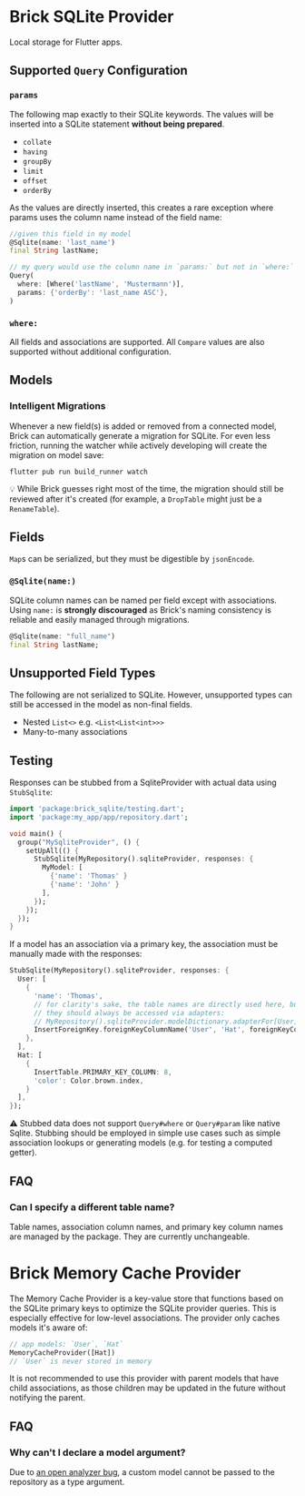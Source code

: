 # Brick SQLite Provider

Local storage for Flutter apps.

## Supported `Query` Configuration

### `params`

The following map exactly to their SQLite keywords. The values will be inserted into a SQLite statement **without being prepared**.

* `collate`
* `having`
* `groupBy`
* `limit`
* `offset`
* `orderBy`

As the values are directly inserted, this creates a rare exception where params uses the column name instead of the field name:

```dart
//given this field in my model
@Sqlite(name: 'last_name')
final String lastName;

// my query would use the column name in `params:` but not in `where:`
Query(
  where: [Where('lastName', 'Mustermann')],
  params: {'orderBy': 'last_name ASC'},
)
```

### `where:`

All fields and associations are supported. All `Compare` values are also supported without additional configuration.

## Models

### Intelligent Migrations

Whenever a new field(s) is added or removed from a connected model, Brick can automatically generate a migration for SQLite. For even less friction, running the watcher while actively developing will create the migration on model save:

```shell
flutter pub run build_runner watch
```

:bulb: While Brick guesses right most of the time, the migration should still be reviewed after it's created (for example, a `DropTable` might just be a `RenameTable`).

## Fields

`Map`s can be serialized, but they must be digestible by `jsonEncode`.

### `@Sqlite(name:)`

SQLite column names can be named per field except with associations. Using `name:` is **strongly discouraged** as Brick's naming consistency is reliable and easily managed through migrations.

```dart
@Sqlite(name: "full_name")
final String lastName;
```

## Unsupported Field Types

The following are not serialized to SQLite. However, unsupported types can still be accessed in the model as non-final fields.

* Nested `List<>` e.g. `<List<List<int>>>`
* Many-to-many associations

## Testing

Responses can be stubbed from a SqliteProvider with actual data using `StubSqlite`:

```dart
import 'package:brick_sqlite/testing.dart';
import 'package:my_app/app/repository.dart';

void main() {
  group("MySqliteProvider", () {
    setUpAll(() {
      StubSqlite(MyRepository().sqliteProvider, responses: {
        MyModel: [
          {'name': 'Thomas' }
          {'name': 'John' }
        ],
      });
    });
  });
}
```

If a model has an association via a primary key, the association must be manually made with the responses:

```dart
StubSqlite(MyRepository().sqliteProvider, responses: {
  User: [
    {
      'name': 'Thomas',
      // for clarity's sake, the table names are directly used here, but
      // they should always be accessed via adapters:
      // MyRepository().sqliteProvider.modelDictionary.adapterFor[User]
      InsertForeignKey.foreignKeyColumnName('User', 'Hat', foreignKeyColumn: 'hat'): 8
    },
  ],
  Hat: [
    {
      InsertTable.PRIMARY_KEY_COLUMN: 8,
      'color': Color.brown.index,
    }
  ],
});
```

:warning: Stubbed data does not support `Query#where` or `Query#param` like native Sqlite. Stubbing should be employed in simple use cases such as simple association lookups or generating models (e.g. for testing a computed getter).

## FAQ

### Can I specify a different table name?

Table names, association column names, and primary key column names are managed by the package. They are currently unchangeable.

# Brick Memory Cache Provider

The Memory Cache Provider is a key-value store that functions based on the SQLite primary keys to optimize the SQLite provider queries. This is especially effective for low-level associations. The provider only caches models it's aware of:

```dart
// app models: `User`, `Hat`
MemoryCacheProvider([Hat])
// `User` is never stored in memory
```

It is not recommended to use this provider with parent models that have child associations, as those children may be updated in the future without notifying the parent.

## FAQ

### Why can't I declare a model argument?

Due to [an open analyzer bug](https://github.com/dart-lang/sdk/issues/38309), a custom model cannot be passed to the repository as a type argument.
